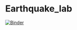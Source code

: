 # Earthquake_lab

[![Binder](https://mybinder.org/badge.svg)](https://mybinder.org/v2/gh/kgo2105/Earthquake_lab/master?filepath=Socorro_Magma_Body_Earthquakes_(4).ipynb)
